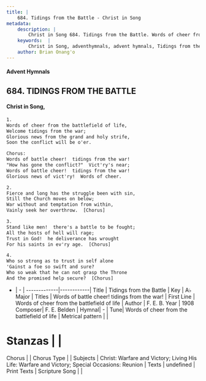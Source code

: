```yaml
---
title: |
    684. Tidings from the Battle - Christ in Song
metadata:
    description: |
        Christ in Song 684. Tidings from the Battle. Words of cheer from the battlefield of life, Welcome tidings from the war; Glorious news from the grand and holy strife, Soon the conflict will be o'er. Chorus: Words of battle cheer!  tidings from the war! "How has gone the conflict?"  Vict'ry's near; Words of battle cheer!  tidings from the war! Glorious news of vict'ry!  Words of cheer.
    keywords:  |
        Christ in Song, adventhymnals, advent hymnals, Tidings from the Battle, Words of cheer from the battlefield of life. Words of battle cheer!  tidings from the war!
    author: Brian Onang'o
---
```


#### Advent Hymnals
## 684. TIDINGS FROM THE BATTLE
####  Christ in Song,

```txt
1.
Words of cheer from the battlefield of life,
Welcome tidings from the war;
Glorious news from the grand and holy strife,
Soon the conflict will be o'er.

Chorus:
Words of battle cheer!  tidings from the war!
"How has gone the conflict?"  Vict'ry's near;
Words of battle cheer!  tidings from the war!
Glorious news of vict'ry!  Words of cheer.

2.
Fierce and long has the struggle been with sin,
Still the Church moves on below;
War without and temptation from within,
Vainly seek her overthrow.  [Chorus]

3.
Stand like men!  there's a battle to be fought;
All the hosts of hell will rage;
Trust in God!  he deliverance has wrought
For his saints in ev'ry age.  [Chorus]

4.
Who so strong as to trust in self alone
'Gainst a foe so swift and sure?
Who so weak that he can not grasp the Throne
And the promised help secure?  [Chorus]


```

- |   -  |
-------------|------------|
Title | Tidings from the Battle |
Key | A♭ Major |
Titles | Words of battle cheer!  tidings from the war! |
First Line | Words of cheer from the battlefield of life |
Author | F. E. B.
Year | 1908
Composer| F. E. Belden |
Hymnal|  - |
Tune| Words of cheer from the battlefield of life |
Metrical pattern | |
# Stanzas |  |
Chorus |  |
Chorus Type |  |
Subjects | Christ: Warfare and Victory; Living His Life: Warfare and Victory; Special Occasions: Reunion |
Texts | undefined |
Print Texts | 
Scripture Song |  |
    
